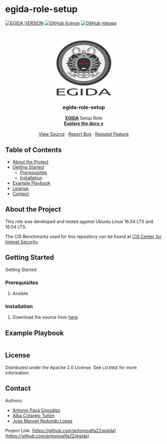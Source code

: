 # egida-role-setup

<!-- PROJECT SHIELDS -->
[![EGIDA VERSION](https://img.shields.io/badge/egida-v0.0.1-blue?style=for-the-badge&logo=ansible&color=ff69b4)](https://github.com/antonioalfa22/egida)
[![GitHub license](https://img.shields.io/badge/license-Apache-blue?style=for-the-badge)](https://github.com/antonioalfa22/egida-role-setup/blob/master/LICENSE)
[![GitHub release](https://img.shields.io/badge/release-v.0.0.1-yellowgreen?style=for-the-badge)](https://github.com/antonioalfa22/egida-role-setup/releases)

<!-- PROJECT LOGO -->

<br />
<p align="center">
  <a href="https://github.com/antonioalfa22/egida-role-setup">
    <img src="img/logo.svg" alt="Logo" width="180" height="180">
  </a>

  <h3 align="center">egida-role-setup</h3>

  <p align="center">
    <a href="https://github.com/antonioalfa22/egida"><strong>EGIDA</strong></a> Setup Role
    <br />
    <a href="https://github.com/antonioalfa22/egida-role-setup"><strong>Explore the docs »</strong></a>
    <br />
    <br />
    <a href="https://github.com/antonioalfa22/egida-role-setup">View Source</a>
    ·
    <a href="https://github.com/antonioalfa22/egida-role-setup/issues">Report Bug</a>
    ·
    <a href="https://github.com/antonioalfa22/egida-role-setup/issues">Request Feature</a>
  </p>
</p>

<!-- TABLE OF CONTENTS -->
## Table of Contents

* [About the Project](#about-the-project)
* [Getting Started](#getting-started)
  * [Prerequisites](#prerequisites)
  * [Installation](#installation)
* [Example Playbook](#example-playbook)
* [License](#license)
* [Contact](#contact)

<!-- ABOUT THE PROJECT -->
## About the Project

This role was developed and tested against Ubuntu Linux 16.04 LTS and 18.04 LTS.

The CIS Benchmarks used for this repository can be found at [CIS Center for Intenet Security](https://www.cisecurity.org/cis-benchmarks/).

<!-- GETTING STARTED -->
## Getting Started

Getting Started

### Prerequisites

1. Ansible

### Installation

1. Download the source from [here](https://github.com/antonioalfa22/egida-role-setup/releases).

<!-- EXAMPLE PLAYBOOK -->
## Example Playbook

```yaml
```


<!-- LICENSE -->
## License

Distributed under the Apache 2.0 License. See `LICENSE` for more information.

<!-- CONTACT -->
## Contact

Authors:

* [Antonio Payá González](https://antoniopg.tk)
* [Alba Cotarelo Tuñón](https://antoniopg.tk)
* [Jose Manuel Redondo Lopez](http://orcid.org/0000-0002-0939-0186)

Project Link: [https://github.com/antonioalfa22/egida](https://github.com/antonioalfa22/egida)
